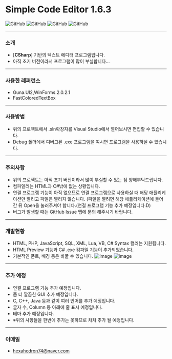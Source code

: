 # Simple Code Editor 1.6.3
![GitHub](https://img.shields.io/badge/developer-hexahedron74-blue)
![GitHub](https://img.shields.io/github/license/hexahedron74/Simple-Code-Editor-1.6.3)
![GitHub](https://img.shields.io/github/languages/top/hexahedron74/Simple-Code-Editor-1.6.3)
![GitHub](https://img.shields.io/github/languages/code-size/hexahedron74/Simple-Code-Editor-1.6.3)

---
### 소개
* [**CSharp**] 기반의 텍스트 에디터 프로그램입니다.
* 아직 초기 버전이라서 프로그램이 많이 부실합니다...

---
### 사용한 레퍼런스
* Guna.UI2,WinForms.2.0.2.1
* FastColoredTextBox

---
### 사용방법
* 위의 프로젝트에서 .sln확장자를 Visual Studio에서 열어보시면 편집할 수 있습니다.
* Debug 폴더에서 디버그된 .exe 프로그램을 여시면 프로그램을 사용하실 수 있습니다.

---
### 주의사항
* 위의 프로젝트는 아직 초기 버전이라서 많이 부실할 수 있는 점 양해부탁드립니다.
* 컴파일러는 HTML과 C#밖에 없는 상황입니다.
* 연결 프로그램 기능이 아직 없으므로 연결 프로그램으로 사용하실 때 해당 애플리케이션만 열리고 파일은 열리지 않습니다.
(파일을 열려면 해당 애플리케이션에 들어간 뒤 Open을 눌러주셔야 합니다.(연결 프로그램 기능 추가 예정입니다:D)
* 버그가 발생할 때는 GitHub Issue 탭에 문의 해주시기 바랍니다.

---
### 개발현황
* HTML, PHP, JavaScript, SQL, XML, Lua, VB, C# Syntax 컬러는 지원됩니다.
* HTML Preview 기능과 C# .exe 컴파일 기능이 추가되었습니다.
* 기본적인 폰트, 배경 등은 바꿀 수 있습니다.
![image](https://user-images.githubusercontent.com/57221033/114351885-286c6180-9ba6-11eb-8792-12d823608504.png)
![image](https://user-images.githubusercontent.com/57221033/114352479-de37b000-9ba6-11eb-971b-1bfa55b95e9b.png)

---
### 추가 예정
* 연결 프로그램 기능 추가 예정입니다.
* 좀 더 깔끔한 GUI 추가 예정입니다.
* C, C++, Java 등과 같이 여러 언어를 추가 예정입니다.
* 글자 수, Column 등 아래에 줄 표시 예정입니다.
* 테마 추가 예정입니다.
* ※위의 사항들을 한번에 추가는 못하므로 차차 추가 될 예정입니다.

---
### 이메일
* hexahedron74@naver.com
